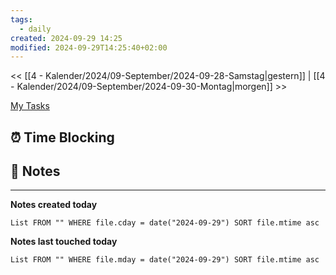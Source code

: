 ```yaml
---
tags:
  - daily
created: 2024-09-29 14:25
modified: 2024-09-29T14:25:40+02:00
---
```

<< [[4 - Kalender/2024/09-September/2024-09-28-Samstag|gestern]] | [[4 - Kalender/2024/09-September/2024-09-30-Montag|morgen]] >>

 [My Tasks](https://calendar.google.com/calendar/u/0/r/tasks)
## ⏰ Time Blocking
## 📝 Notes


---

**Notes created today**
```dataview
List FROM "" WHERE file.cday = date("2024-09-29") SORT file.mtime asc
```

 **Notes last touched today**
 
```dataview
List FROM "" WHERE file.mday = date("2024-09-29") SORT file.mtime asc
```